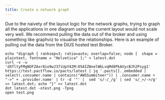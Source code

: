 ```yaml
---
title: Create a network graph
---
```


Due to the naivety of the layout logic for the network graphs, trying to graph all the applications in one diagram using the current layout would not scale very well. We recommend pulling the data out of the broker and using something like graphviz to visualise the relationships. Here is an example of pulling out the data from the DiUS hosted test Broker.

```text
echo "digraph { ranksep=3; ratio=auto; overlap=false; node [  shape = plaintext, fontname = "Helvetica" ];" > latest.dot
curl -v -u 'dXfltyFMgNOFZAxr8io9wJ37iUpY42M:O5AIZWxelWbLvqMd8PkAVycBJh2Psyg1' https://test.pactflow.io/pacts/latest | jq '.pacts[]._embedded | select(.consumer.name | contains("AWSSummiteer")) | .consumer.name + "->" + .provider.name' | tr -d '"' |  sed 's/-/_/g' | sed 's/_>/->/g' >> latest.dot; echo "}" >> latest.dot
dot latest.dot -otest.png -Tpng
open test.png
```

